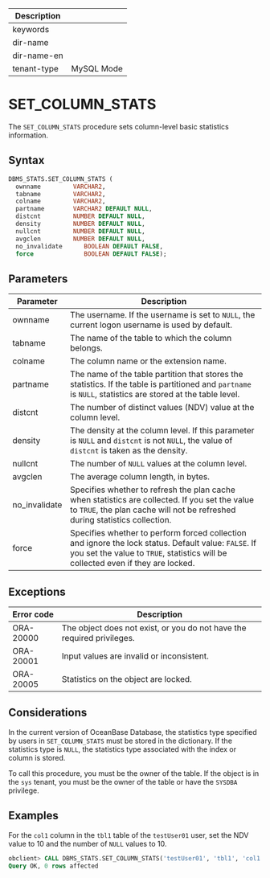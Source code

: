 | Description   |                 |
|---------------|-----------------|
| keywords      |                 |
| dir-name      |                 |
| dir-name-en   |                 |
| tenant-type   | MySQL Mode      |

# SET_COLUMN_STATS

The `SET_COLUMN_STATS` procedure sets column-level basic statistics information.

## Syntax

```sql
DBMS_STATS.SET_COLUMN_STATS (
  ownname         VARCHAR2,
  tabname         VARCHAR2,
  colname         VARCHAR2,
  partname        VARCHAR2 DEFAULT NULL,
  distcnt         NUMBER DEFAULT NULL,
  density         NUMBER DEFAULT NULL,
  nullcnt         NUMBER DEFAULT NULL,
  avgclen         NUMBER DEFAULT NULL,
  no_invalidate      BOOLEAN DEFAULT FALSE,
  force              BOOLEAN DEFAULT FALSE);
```

## Parameters

| Parameter | Description |
|----------|-----------------------------------------------------------------------------|
| ownname | The username. If the username is set to `NULL`, the current logon username is used by default.  |
| tabname | The name of the table to which the column belongs.  |
| colname | The column name or the extension name.  |
| partname | The name of the table partition that stores the statistics. If the table is partitioned and `partname` is `NULL`, statistics are stored at the table level.  |
| distcnt | The number of distinct values (NDV) value at the column level.  |
| density | The density at the column level. If this parameter is `NULL` and `distcnt` is not `NULL`, the value of `distcnt` is taken as the density.  |
| nullcnt | The number of `NULL` values at the column level.  |
| avgclen | The average column length, in bytes.  |
| no_invalidate | Specifies whether to refresh the plan cache when statistics are collected. If you set the value to `TRUE`, the plan cache will not be refreshed during statistics collection.  |
| force | Specifies whether to perform forced collection and ignore the lock status. Default value: `FALSE`.  If you set the value to `TRUE`, statistics will be collected even if they are locked.  |



## Exceptions

| Error code | Description |
|-----------|--------------|
| ORA-20000 | The object does not exist, or you do not have the required privileges.  |
| ORA-20001 | Input values are invalid or inconsistent.  |
| ORA-20005 | Statistics on the object are locked.  |



## Considerations

In the current version of OceanBase Database, the statistics type specified by users in `SET_COLUMN_STATS` must be stored in the dictionary. If the statistics type is `NULL`, the statistics type associated with the index or column is stored.

To call this procedure, you must be the owner of the table. If the object is in the `sys` tenant, you must be the owner of the table or have the `SYSDBA` privilege.

## Examples

For the `col1` column in the `tbl1` table of the `testUser01` user, set the NDV value to 10 and the number of `NULL` values to 10.

```sql
obclient> CALL DBMS_STATS.SET_COLUMN_STATS('testUser01', 'tbl1', 'col1', distcnt=>10, nullcnt=>10);
Query OK, 0 rows affected
```
